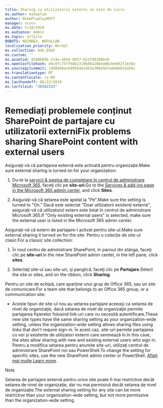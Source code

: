 ```yaml
---
title: Sharing cu utilizatorii externi nu este de lucru
ms.author: mikeplum
author: MikePlumleyMSFT
manager: scotv
ms.date: 5/18/2018
ms.audience: Admin
ms.topic: article
ROBOTS: NOINDEX, NOFOLLOW
localization_priority: Normal
ms.collection: Adm_O365
ms.custom: ''
ms.assetid: d3d0b69b-214e-4859-8957-621fd6306b30
ms.openlocfilehash: d4c8fc75ff8db2319b88a20bea9b3ee661f2e36e
ms.sourcegitcommit: 1d98db8acb9959aba3b5e308a567ade6b62da56c
ms.translationtype: MT
ms.contentlocale: ro-RO
ms.lasthandoff: 08/22/2019
ms.locfileid: "36502243"
---
```

# <a name="fix-problems-sharing-sharepoint-content-with-external-users"></a><span data-ttu-id="f3964-102">Remediați problemele conținut SharePoint de partajare cu utilizatorii externi</span><span class="sxs-lookup"><span data-stu-id="f3964-102">Fix problems sharing SharePoint content with external users</span></span>

<span data-ttu-id="f3964-103">Asiguraţi-vă că partajarea externă este activată pentru organizaţie:</span><span class="sxs-lookup"><span data-stu-id="f3964-103">Make sure external sharing is turned on for your organization:</span></span>
  
1. <span data-ttu-id="f3964-104">Du-te la [servicii &amp; pagina de completare în centrul de administrare Microsoft 365](https://portal.office.com/adminportal/home#/Settings/ServicesAndAddIns), faceţi clic pe **site-uri**.</span><span class="sxs-lookup"><span data-stu-id="f3964-104">Go to the [Services &amp; add-ins page in the Microsoft 365 admin center](https://portal.office.com/adminportal/home#/Settings/ServicesAndAddIns), and click **Sites**.</span></span>
    
2. <span data-ttu-id="f3964-105">Asiguraţi-vă că setarea este apelat la "Pe".</span><span class="sxs-lookup"><span data-stu-id="f3964-105">Make sure the setting is turned to "On."</span></span> <span data-ttu-id="f3964-106">Dacă este selectat "Doar utilizatorii existenţi externe", asiguraţi-vă că utilizatorul extern este listat în centrul de administrare Microsoft 365.</span><span class="sxs-lookup"><span data-stu-id="f3964-106">If "Only existing external users" is selected, make sure the external user is listed in the Microsoft 365 admin center.</span></span>
    
<span data-ttu-id="f3964-107">Asiguraţi-vă că extern de partajare-l activat pentru site-ul.</span><span class="sxs-lookup"><span data-stu-id="f3964-107">Make sure external sharing it turned on for the site.</span></span> <span data-ttu-id="f3964-108">Pentru o colecţie de site-ul clasic:</span><span class="sxs-lookup"><span data-stu-id="f3964-108">For a classic site collection:</span></span>
  
1. <span data-ttu-id="f3964-109">În noul centru de administrare SharePoint, în panoul din stânga, faceţi clic pe **site-uri**.</span><span class="sxs-lookup"><span data-stu-id="f3964-109">In the new SharePoint admin center, in the left pane, click **sites**.</span></span>
    
2. <span data-ttu-id="f3964-110">Selectaţi site-ul sau site-uri, şi panglică, faceţi clic pe **Partajare**.</span><span class="sxs-lookup"><span data-stu-id="f3964-110">Select the site or sites, and on the ribbon, click **Sharing**.</span></span>
    
<span data-ttu-id="f3964-111">Pentru un site de echipă, care aparţine unui grup de Office 365, sau un site de comunicare:</span><span class="sxs-lookup"><span data-stu-id="f3964-111">For a team site that belongs to an Office 365 group, or a communication site:</span></span>
  
- <span data-ttu-id="f3964-112">Aceste tipuri de site-ul nou au setarea partajare aceeaşi ca setarea de nivel de organizaţie, dacă setarea de nivel de organizaţie permite partajarea fişierelor folosind link-uri care nu necesită autentificare.</span><span class="sxs-lookup"><span data-stu-id="f3964-112">These new site types have the same sharing setting as your organization-wide setting, unless the organization-wide setting allows sharing files using links that don't require sign-in.</span></span> <span data-ttu-id="f3964-113">În acest caz, site-uri permite partajarea cu noi și existente de utilizatori externi care semnează în.</span><span class="sxs-lookup"><span data-stu-id="f3964-113">In this case, the sites allow sharing with new and existing external users who sign in.</span></span> <span data-ttu-id="f3964-114">Pentru a modifica setarea pentru anumite site-uri, utilizaţi centrul de administrare SharePoint noi sau PowerShell.</span><span class="sxs-lookup"><span data-stu-id="f3964-114">To change the setting for specific sites, use the new SharePoint admin center or PowerShell.</span></span> <span data-ttu-id="f3964-115">[Aflaţi mai multe](https://go.microsoft.com/fwlink/?linkid=871863).</span><span class="sxs-lookup"><span data-stu-id="f3964-115">[Learn more](https://go.microsoft.com/fwlink/?linkid=871863).</span></span>
    
> [!NOTE]
> <span data-ttu-id="f3964-116">Setarea de partajare externă pentru orice site poate fi mai restrictive decât setarea de nivel de organizaţie, dar nu mai permisivă decât setarea de nivel de organizaţie.</span><span class="sxs-lookup"><span data-stu-id="f3964-116">The external sharing setting for any site can be more restrictive than your organization-wide setting, but not more permissive than the organization-wide setting.</span></span> 
  

